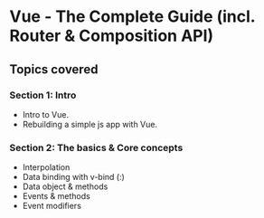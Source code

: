 # Vue - The Complete Guide (incl. Router & Composition API)

## Topics covered

### Section 1: Intro

- Intro to Vue.
- Rebuilding a simple js app with Vue.

### Section 2: The basics & Core concepts

- Interpolation
- Data binding with v-bind (:)
- Data object & methods
- Events & methods
- Event modifiers